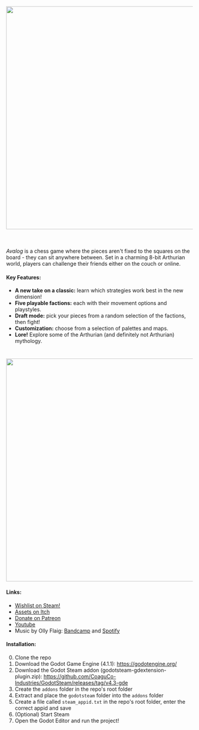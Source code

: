 <h1 align="center">
<img src="https://img.itch.zone/aW1nLzEyOTA1MTc3LnBuZw==/original/DFR6Wm.png" width="600">
</h1><br>


*Avalog* is a chess game where the pieces aren't fixed to the squares on the board - they can sit anywhere between. Set in a charming 8-bit Arthurian world, players can challenge their friends either on the couch or online.
<h4>Key Features:</h4>

- **A new take on a classic:** learn which strategies work best in the new dimension!
- **Five playable factions:** each with their movement options and playstyles.
- **Draft mode:** pick your pieces from a random selection of the factions, then fight!
- **Customization:** choose from a selection of palettes and maps.
- **Lore!** Explore some of the Arthurian (and definitely not Arthurian) mythology.


<h1 align="center">
<img src="https://cdn.cloudflare.steamstatic.com/steam/apps/2480820/extras/game_gif_convert.gif?t=1690132788" width="600">
</h1>

<h4>Links:</h4>

- [Wishlist on Steam!](https://store.steampowered.com/app/2480820/Avalog/)
- [Assets on Itch](https://avaloggames.itch.io/)
- [Donate on Patreon](https://www.patreon.com/AvalogGames)
- [Youtube](https://www.youtube.com/@AvalogGames)
- Music by Olly Flaig: [Bandcamp](https://ollyflaig.bandcamp.com/) and [Spotify](https://open.spotify.com/artist/5sUt08IDBSAIeApGm9eHfZ?si=6eg4XAdUQCWA4vVU5aA1IA)

<h4>Installation:</h4>

0) Clone the repo
1) Download the Godot Game Engine (4.1.1): https://godotengine.org/
2) Download the Godot Steam addon (godotsteam-gdextension-plugin.zip): https://github.com/CoaguCo-Industries/GodotSteam/releases/tag/v4.3-gde
3) Create the `addons` folder in the repo's root folder
4) Extract and place the `godotsteam` folder into the `addons` folder
5) Create a file called `steam_appid.txt` in the repo's root folder, enter the correct appid and save
6) (Optional) Start Steam
7) Open the Godot Editor and run the project!
